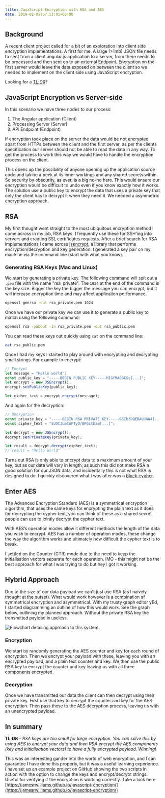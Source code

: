 ```yaml
---
title: JavaScript Encryption with RSA and AES
date: 2019-02-05T07:53:01+00:00
---
```


## Background

A recent client project called for a bit of an exploration into client side encryption implementations. A first for me. A large (>1mb) JSON file needs to sent from a client angular.js application to a server, from there needs to be processed and then sent on to an external Endpoint. Encryption on the first server would leave the data exposed on between the client so we needed to implement on the client side using JavaScript encryption.

Looking for a [TL;DR](#in-summary)?

## JavaScript Encryption vs Server-side

In this scenario we have three nodes to our process:

1. The Angular application (Client)
2. Processing Server (Server)
3. API Endpoint (Endpoint)

If encryption took place on the server the data would be not encrypted apart from HTTPs between the client and the first server, as per the clients specification our server should not be able to read the data in any way. To get the process to work this way we would have to handle the encryption process on the client.

This opens up the possibility of anyone opening up the application source code and taking a peek at its inner workings and any shared secrets within. So security by obscurity, as ever, is a big no-no here. This would ensure our encryption would be difficult to undo even if you know exactly how it works. The solution use a public key to encrypt the data that uses a private key that only the client has to decrypt it when they need it. We needed a asymmetric encryption approach.

## RSA

My first thought went straight to the most ubiquitous encryption method I come across in my job, RSA keys. I frequently use these for SSH'ing into servers and creating SSL certificates requests. After a brief search for RSA implementations I came across [jsencrypt](https://github.com/travist/jsencrypt), a library that performs encryption/decryption and key generation. I generated a key pair on my machine via the command line (start with what you know).

### Generating RSA Keys (Mac and Linux)

We start by generating a private key. The following command will spit out a `.pem` file with the name "rsa_private". The `1024` at the end of the command is the key size. Bigger the key the bigger the message you can encrypt, but it will increase encryption time and may affect application performance.

```bash
openssl genrsa -out rsa_private.pem 1024
```

Once we have our private key we can use it to generate a public key to match using the following command:

```bash
openssl rsa -pubout -in rsa_private.pem -out rsa_public.pem
```

You can read these keys out quickly using `cat` on the command line:

```bash
cat rsa_public.pem
```

Once I had my keys I started to play around with encrypting and decrypting small strings. For example to encrypt:

```javascript
// Encrypt
let message = "Hello world";
const public_key = "-----BEGIN PUBLIC KEY-----MIGfMA0GCSq[...]";
let encrypt = new JSEncrypt();
encrypt.setPublicKey(public_key);

let cipher_text = encrypt.encrypt(message);
```

And again for the decryption:

```javascript
// Decryption
const private_key = "-----BEGIN RSA PRIVATE KEY-----GSIb3DQEBAQUAA4[...]";
const cipher_text = "SUOCILmCAPTyO/8P0itbzm[...]";

let decrypt = new JSEncrypt();
decrypt.setPrivateKey(private_key);

let result = decrypt.decrypt(cipher_text);
// result = "Hello world"
```

Turns out RSA is only able to encrypt data to a maximum amount of your key, but as our data will vary in length, as such this did not make RSA a good solution for our JSON data, and incidentally this is not what RSA is designed to do. I quickly discovered what I was after was a [block-cypher](https://en.wikipedia.org/wiki/Block_cipher).

## Enter AES

The Advanced Encryption Standard (AES) is a symmetrical encryption algorithm, that uses the same keys for encrypting the plain text as it does for decrypting the cypher text, you can think of these as a shared secret people can use to jointly decrypt the cypher text.

With AES’s operation modes allow it different methods the length of the data you wish to encrypt. AES has a number of operation modes, these change the way the algorithm works and ultimately how difficult the cypher text is to break.

I settled on the Counter (CTR) mode due to the need to keep the initialisation vectors separate for each operation. IMO - this might not be the best approach for what I was trying to do but hey I got it working.

## Hybrid Approach

Due to the size of our data payload we can't just use RSA (as I naively thought at the outset). What would work however is a combination of symmetrical encryption and asymmetrical. With my trusty graph editor yEd, I started diagramming an outline of how this would work. See the graph below, outlining my planned approach. Without the private RSA key the transmitted payload is useless.

![Flowchart detailing approach to this system.](src/pages/posts/images/encryption-graph.png)

### Encryption

We start by randomly generating the AES counter and key for each round of encryption. Then we encrypt your payload with these, leaving you with an encrypted payload, and a plain text counter and key. We then use the public RSA key to encrypt the counter and key leaving us with all three components encrypted.

### Decryption

Once we have transmitted our data the client can then decrypt using their private key. First use that key to decrypt the counter and key for the AES encryption. Then pass these to the AES decryption process, leaving us with an unencrypted payload.

## In summary

**TL;DR** - _RSA keys are too small for large encryption. You can solve this by using AES to encrypt your data and then RSA encrypt the AES components (key and initialisation vectors) to have a fully encrypted payload. Winning!_

This was an interesting gander into the world of web encryption, and I can guarantee I have done this properly, but it was a useful learning experience. I have set up an example project on GitHub showing the two scripts in action with the option to change the keys and encrypt/decrypt strings. Useful for verifying if the encryption is working correctly. Take a look here: [https://jamesrwilliams.github.io/javascript-encryption/](https://jamesrwilliams.github.io/javascript-encryption/)
